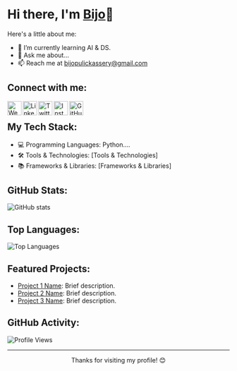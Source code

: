<!-- Your Name -->
# Hi there, I'm [Bijo](https://yourwebsite.com)👋

<!-- Introduction -->
Here's a little about me:

- 🌱 I’m currently learning AI & DS.
- 💬 Ask me about...
- 📫 Reach me at [bijopulickassery@gmail.com](mailto:bijopulickassery@example.com)
<!-- 👯 I’m looking to collaborate on [Open Source Project Name].-->
<!-- Connect with Me -->
## Connect with me:

[<img align="left" alt="Website" width="32px" src="https://img.icons8.com/color/48/000000/blogger.png" />](https://boliviandiaries1968.blogspot.com/)
[<img align="left" alt="LinkedIn" width="32px" src="https://img.icons8.com/fluent/48/000000/linkedin.png" />](https://www.linkedin.com/in/bjothomas)
[<img align="left" alt="Twitter" width="32px" src="https://img.icons8.com/fluent/48/000000/twitter.png" />](https://twitter.com/yourusername)
[<img align="left" alt="Instagram" width="32px" src="https://img.icons8.com/fluent/48/000000/instagram-new.png" />](https://www.instagram.com/bjothomas)
[<img align="left" alt="GitHub" width="32px" src="https://img.icons8.com/fluent/48/000000/github.png" />](https://github.com/Bijothomas13)

<br />

<!-- Tech Stack -->
## My Tech Stack:

- 💻 Programming Languages: Python....
- 🛠️ Tools & Technologies: [Tools & Technologies]
- 📚 Frameworks & Libraries: [Frameworks & Libraries]

<!-- GitHub Stats -->
## GitHub Stats:

![GitHub stats](https://github-readme-stats.vercel.app/api?username=Bijothomas13&show_icons=true&count_private=true&hide=issues,contribs&theme=radical)

<!-- Top Languages -->
## Top Languages:

![Top Languages](https://github-readme-stats.vercel.app/api/top-langs/?username=Bijothomas13&layout=compact&theme=radical)

<!-- Projects -->
## Featured Projects:

- [Project 1 Name](https://github.com/Bijothomas13/Project-1): Brief description.
- [Project 2 Name](https://github.com/Bijothomas13/Project-2): Brief description.
- [Project 3 Name](https://github.com/Bijothomas13/Project-3): Brief description.

<!-- GitHub Activity Graph -->
## GitHub Activity:

<!--[GitHub Activity Graph](https://activity-graph.herokuapp.com/graph?username=Bijothomas13)

<!-- Visitor Counter -->
![Profile Views](https://komarev.com/ghpvc/?username=yourusername)

<!-- Footer -->
<hr />
<p align="center">Thanks for visiting my profile! 😊</p>
